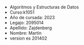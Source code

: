
- Algoritmos y Estructuras de Datos
- Curso:k1051
- Año de cursada: 2023
- Legajo: 2095014
- Apellido: Zajdenberg
- Nombre: Martín
- version es 201402 